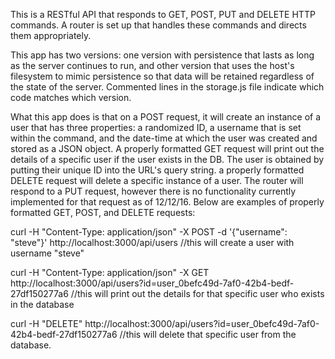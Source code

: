 This is a RESTful API that responds to GET, POST, PUT and DELETE HTTP commands. A router is set up that handles these commands and directs them appropriately.

This app has two versions: one version with persistence that lasts as long as the server continues to run, and other version that uses the host's filesystem to mimic persistence so that data will be retained regardless of the state of the server. Commented lines in the storage.js file indicate which code matches which version.

What this app does is that on a POST request, it will create an instance of a user that has three properties: a randomized ID, a username that is set within the command, and the date-time at which the user was created and stored as a JSON object. A properly formatted GET request will print out the details of a specific user if the user exists in the DB. The user is obtained by putting their unique ID into the URL's query string.  a properly formatted DELETE request will delete a specific instance of a user. The router will respond to a PUT request, however there is no functionality currently implemented for that request as of 12/12/16. Below are examples of properly formatted GET, POST, and DELETE requests:

curl -H "Content-Type: application/json" -X POST -d '{"username": "steve"}' http://localhost:3000/api/users //this will create a user with username "steve"

curl -H "Content-Type: application/json" -X GET http://localhost:3000/api/users?id=user_0befc49d-7af0-42b4-bedf-27df150277a6 //this will print out the details for that specific user who exists in the database

curl -H "DELETE" http://localhost:3000/api/users?id=user_0befc49d-7af0-42b4-bedf-27df150277a6 //this will delete that specific user from the database.
